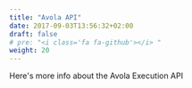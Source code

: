 ```yaml
---
title: "Avola API"
date: 2017-09-03T13:56:32+02:00
draft: false
# pre: "<i class='fa fa-github'></i> "
weight: 20
---
```


Here's more info about the Avola Execution API

